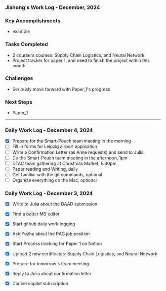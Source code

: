 ### Jiahong's Work Log - December, 2024

### **Key Accomplishments**

* example

### **Tasks Completed**

* 2 coursera courses: Supply Chain Logistics, and Neural Network.
* Project tracker for paper 1, and need to finish the project within this month.

### **Challenges**

* Seriously move forward with Paper_1's progress

### **Next Steps**

* Paper_1

---


### Daily Work Log - December 4, 2024

- [X]  Prepare for the Smart-Pouch team meeting in the morning
- [ ]  Fill in forms for Leipzig airport application
- [ ]  Write a Confirmation Letter (as Anne requests) and send to Julia
- [ ]  Do the Smart-Pouch team meeting in the afternoon, 1pm
- [ ]  DTAC team gathering at Christmas Market, 6.30pm
- [ ]  Paper reading and Writing, daily
- [ ]  Get familiar with the git commands, optional
- [ ]  Organize everything on the Mac, optional

### Daily Work Log - December 3, 2024

- [X]  Write to Julia about the DAAD submission
- [X]  Find a better MD editor
- [X]  Start github daily work logging
- [X]  Ask Yuzhu about the RAG job position
- [X]  Start Process tracking for Paper 1 on Notion
- [X]  Upload 2 new certificates: Supply Chain Logistics, and Neural Network
- [X]  Prepare for tomorrow's team meeting
- [X]  Reply to Julia about confirmation letter
- [X]  Cancel copilot subscription


